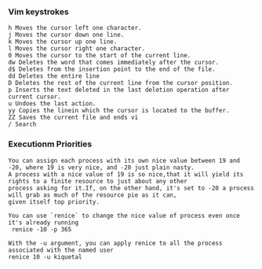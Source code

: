 ### Vim keystrokes

    h Moves the cursor left one character.
    j Moves the cursor down one line.
    k Moves the cursor up one line.
    l Moves the cursor right one character.
    0 Moves the cursor to the start of the current line.
    dw Deletes the word that comes immediately after the cursor.
    d$ Deletes from the insertion point to the end of the file.
    dd Deletes the entire line
    D Deletes the rest of the current line from the cursor position.
    p Inserts the text deleted in the last deletion operation after current cursor.
    u Undoes the last action.
    yy Copies the linein which the cursor is located to the buffer.
    ZZ Saves the current file and ends vi
    / Search
    
### Executionm Priorities

    You can assign each process with its own nice value between 19 and -20, where 19 is very nice, and -20 just plain nasty.
    A process with a nice value of 19 is so nice,that it will yield its rights to a finite resource to just about any other 
    process asking for it.If, on the other hand, it's set to -20 a process will grab as much of the resource pie as it can,
    given itself top priority.
    
    You can use `renice` to change the nice value of process even once it's already running
     renice -10 -p 365
     
    With the -u argument, you can apply renice to all the process associated with the named user
    renice 10 -u kiquetal
    
